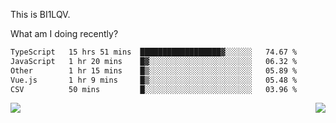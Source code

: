 This is BI1LQV.

What am I doing recently?

<!--START_SECTION:waka-->

```txt
TypeScript   15 hrs 51 mins  ██████████████████▓░░░░░░   74.67 %
JavaScript   1 hr 20 mins    █▓░░░░░░░░░░░░░░░░░░░░░░░   06.32 %
Other        1 hr 15 mins    █▒░░░░░░░░░░░░░░░░░░░░░░░   05.89 %
Vue.js       1 hr 9 mins     █▒░░░░░░░░░░░░░░░░░░░░░░░   05.48 %
CSV          50 mins         █░░░░░░░░░░░░░░░░░░░░░░░░   03.96 %
```

<!--END_SECTION:waka-->
<img align="right" src="https://github-readme-stats.vercel.app/api?username=bi1lqv&show_icons=true&count_private=true">

<img src="https://metrics.lecoq.io/bi1lqv?template=classic&base.activity=0&base.community=0&base.repositories=0&base.metadata=0&isocalendar=1&base=header%2C%20activity%2C%20community%2C%20repositories%2C%20metadata&base.indepth=false&base.hireable=false&isocalendar=false&isocalendar.duration=full-year&config.timezone=Asia%2FShanghai">
